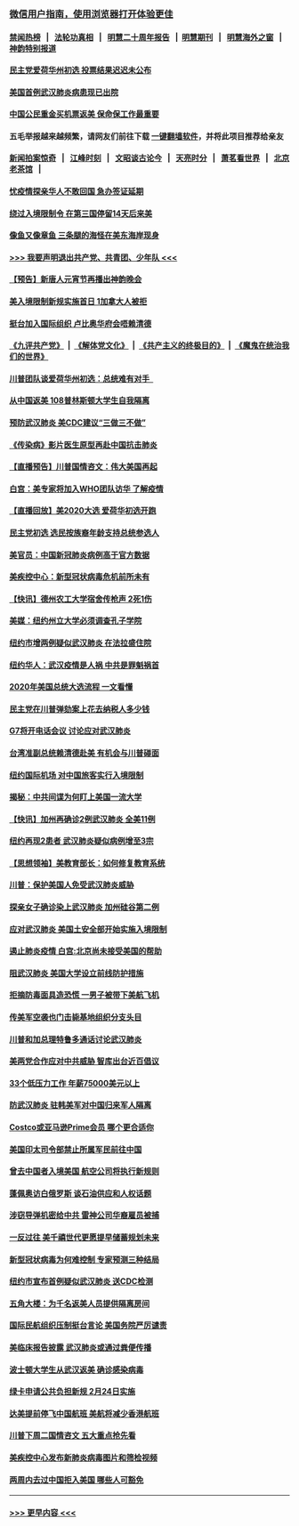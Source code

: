 ### [微信用户指南，使用浏览器打开体验更佳](https://github.com/gfw-breaker/banned-news1/blob/master/indexes/wechat-guide.md?t=0)
#### [禁闻热榜](热点新闻.md?t=0)  &nbsp;&nbsp;|&nbsp;&nbsp; [法轮功真相](https://github.com/gfw-breaker/truth/blob/master/README.md?t=0) &nbsp;&nbsp;|&nbsp;&nbsp; [明慧二十周年报告](https://github.com/gfw-breaker/mh-reports/blob/master/README.md?t=0) &nbsp;&nbsp;|&nbsp;&nbsp;[明慧期刊](https://github.com/gfw-breaker/mh-qikan) &nbsp;&nbsp;|&nbsp;&nbsp; [明慧海外之窗](https://github.com/gfw-breaker/mh-news/blob/master/README.md?t=0) &nbsp;&nbsp;|&nbsp;&nbsp; [神韵特别报道](https://github.com/gfw-breaker/mh-news/blob/master/shenyun.md?t=0)
#### [民主党爱荷华州初选 投票结果迟迟未公布](../pages/nsc412/n11844207.md?t=02042355) 
#### [美国首例武汉肺炎病患现已出院](../pages/nsc412/n11842740.md?t=02042355) 
#### [中国公民重金买机票返美  保命保工作最重要](../pages/nsc412/n11843282.md?t=02042355) 
#### 五毛举报越来越频繁，请网友们前往下载 [一键翻墙软件](https://github.com/gfw-breaker/ssr-accounts)，并将此项目推荐给亲友
#### [新闻拍案惊奇](https://github.com/gfw-breaker/banned-news1/blob/master/pages/link4.md) &nbsp;&nbsp;|&nbsp;&nbsp; [江峰时刻](https://github.com/gfw-breaker/banned-news1/blob/master/pages/link4.md) &nbsp;&nbsp;|&nbsp;&nbsp; [文昭谈古论今](https://github.com/gfw-breaker/banned-news1/blob/master/pages/link4.md) &nbsp;&nbsp;|&nbsp;&nbsp; [天亮时分](https://github.com/gfw-breaker/banned-news1/blob/master/pages/link4.md) &nbsp;&nbsp;|&nbsp;&nbsp; [萧茗看世界](https://github.com/gfw-breaker/banned-news1/blob/master/pages/link4.md) &nbsp;&nbsp;|&nbsp;&nbsp; [北京老茶馆](https://github.com/gfw-breaker/banned-news1/blob/master/pages/link4.md) &nbsp;&nbsp;|&nbsp;&nbsp; 
#### [忧疫情探亲华人不敢回国  急办签证延期](../pages/nsc412/n11843344.md?t=02042355) 
#### [绕过入境限制令  在第三国停留14天后来美](../pages/nsc412/n11843341.md?t=02042355) 
#### [像鱼又像章鱼 三条腿的海怪在美东海岸现身](../pages/nsc412/n11843092.md?t=02042355) 
#### [>>> 我要声明退出共产党、共青团、少年队 <<<](https://github.com/begood0513/goodnews/blob/master/quit/letter.md) 
#### [【预告】新唐人元宵节再播出神韵晚会](../pages/nsc412/n11843192.md?t=02042355) 
#### [美入境限制新规实施首日 1加拿大人被拒](../pages/nsc412/n11843058.md?t=02042355) 
#### [挺台加入国际组织 卢比奥华府会唔赖清德](../pages/nsc412/n11843023.md?t=02042355) 
#### [《九评共产党》](https://github.com/begood0513/9ping.md/blob/master/README.md) &nbsp;|&nbsp; [《解体党文化》](../../../../jtdwh.md/blob/master/README.md)  &nbsp;|&nbsp; [《共产主义的终极目的》](../../../../gczydzjmd.md/blob/master/README.md) &nbsp;|&nbsp; [《魔鬼在统治我们的世界》](../../../../mgztzwmdsj.md/blob/master/README.md) 
#### [川普团队谈爱荷华州初选：总统难有对手  ](../pages/nsc412/n11842867.md?t=02042355) 
#### [从中国返美 108普林斯顿大学生自我隔离](../pages/nsc412/n11842714.md?t=02042355) 
#### [预防武汉肺炎 美CDC建议“三做三不做”](../pages/nsc412/n11842700.md?t=02042355) 
#### [《传染病》影片医生原型再赴中国抗击肺炎](../pages/nsc412/n11842626.md?t=02042355) 
#### [【直播预告】川普国情咨文：伟大美国再起](../pages/nsc412/n11842079.md?t=02042355) 
#### [白宫：美专家将加入WHO团队访华 了解疫情](../pages/nsc412/n11842198.md?t=02042355) 
#### [【直播回放】美2020大选 爱荷华初选开跑](../pages/nsc412/n11841820.md?t=02042355) 
#### [民主党初选 选民按族裔年龄支持总统参选人](../pages/nsc412/n11842239.md?t=02042355) 
#### [美官员：中国新冠肺炎病例高于官方数据](../pages/nsc412/n11842452.md?t=02042355) 
#### [美疾控中心：新型冠状病毒危机前所未有](../pages/nsc412/n11842406.md?t=02042355) 
#### [【快讯】德州农工大学宿舍传枪声 2死1伤](../pages/nsc412/n11842279.md?t=02042355) 
#### [美媒：纽约州立大学必须调查孔子学院](../pages/nsc412/n11840637.md?t=02042355) 
#### [纽约市增两例疑似武汉肺炎 在法拉盛住院](../pages/nsc412/n11840625.md?t=02042355) 
#### [纽约华人：武汉疫情是人祸 中共是罪魁祸首](../pages/nsc412/n11840631.md?t=02042355) 
#### [2020年美国总统大选流程 一文看懂](../pages/nsc412/n11842056.md?t=02042355) 
#### [民主党在川普弹劾案上花去纳税人多少钱](../pages/nsc412/n11841941.md?t=02042355) 
#### [G7将开电话会议 讨论应对武汉肺炎](../pages/nsc412/n11841658.md?t=02042355) 
#### [台湾准副总统赖清德赴美 有机会与川普碰面](../pages/nsc412/n11841332.md?t=02042355) 
#### [纽约国际机场  对中国旅客实行入境限制](../pages/nsc412/n11840619.md?t=02042355) 
#### [揭秘：中共间谍为何盯上美国一流大学](../pages/nsc412/n11840270.md?t=02042355) 
#### [【快讯】加州再确诊2例武汉肺炎 全美11例](../pages/nsc412/n11840339.md?t=02042355) 
#### [纽约再现2患者 武汉肺炎疑似病例增至3宗](../pages/nsc412/n11840010.md?t=02042355) 
#### [【思想领袖】美教育部长：如何修复教育系统](../pages/nsc412/n11690865.md?t=02042355) 
#### [川普：保护美国人免受武汉肺炎威胁](../pages/nsc412/n11839718.md?t=02042355) 
#### [探亲女子确诊染上武汉肺炎 加州硅谷第二例](../pages/nsc412/n11839784.md?t=02042355) 
#### [应对武汉肺炎 美国土安全部开始实施入境限制](../pages/nsc412/n11839729.md?t=02042355) 
#### [遏止肺炎疫情 白宫:北京尚未接受美国的帮助](../pages/nsc412/n11839660.md?t=02042355) 
#### [阻武汉肺炎 美国大学设立前线防护措施](../pages/nsc412/n11839479.md?t=02042355) 
#### [拒摘防毒面具造恐慌 一男子被带下美航飞机](../pages/nsc412/n11839455.md?t=02042355) 
#### [传美军空袭也门击毙基地组织分支头目](../pages/nsc412/n11839210.md?t=02042355) 
#### [川普和加总理特鲁多通话讨论武汉肺炎](../pages/nsc412/n11839128.md?t=02042355) 
#### [美两党合作应对中共威胁 智库出台近百倡议](../pages/nsc412/n11838437.md?t=02042355) 
#### [33个低压力工作 年薪75000美元以上](../pages/nsc412/n11834441.md?t=02042355) 
#### [防武汉肺炎 驻韩美军对中国归来军人隔离](../pages/nsc412/n11838970.md?t=02042355) 
#### [Costco或亚马逊Prime会员 哪个更合适你](../pages/nsc412/n11834459.md?t=02042355) 
#### [美国印太司令部禁止所属军民前往中国](../pages/nsc412/n11838418.md?t=02042355) 
#### [曾去中国者入境美国 航空公司将执行新规则](../pages/nsc412/n11838375.md?t=02042355) 
#### [蓬佩奥访白俄罗斯 谈石油供应和人权话题](../pages/nsc412/n11838242.md?t=02042355) 
#### [涉窃导弹机密给中共 雷神公司华裔雇员被捕](../pages/nsc412/n11838129.md?t=02042355) 
#### [一反过往 美千禧世代更愿提早储蓄规划未来](../pages/nsc412/n11837601.md?t=02042355) 
#### [新型冠状病毒为何难控制 专家预测三种结局](../pages/nsc412/n11838002.md?t=02042355) 
#### [纽约市宣布首例疑似武汉肺炎 送CDC检测](../pages/nsc412/n11837852.md?t=02042355) 
#### [五角大楼：为千名返美人员提供隔离房间](../pages/nsc412/n11837831.md?t=02042355) 
#### [国际民航组织压制挺台言论 美国务院严厉谴责](../pages/nsc412/n11837791.md?t=02042355) 
#### [美临床报告披露 武汉肺炎或通过粪便传播](../pages/nsc412/n11837626.md?t=02042355) 
#### [波士顿大学生从武汉返美 确诊感染病毒](../pages/nsc412/n11837580.md?t=02042355) 
#### [绿卡申请公共负担新规 2月24日实施](../pages/nsc412/n11836634.md?t=02042355) 
#### [达美提前停飞中国航班 美航将减少香港航班](../pages/nsc412/n11837649.md?t=02042355) 
#### [川普下周二国情咨文 五大重点抢先看](../pages/nsc412/n11837512.md?t=02042355) 
#### [美疾控中心发布新肺炎病毒图片和筛检视频](../pages/nsc412/n11837491.md?t=02042355) 
#### [两周内去过中国拒入美国 哪些人可豁免](../pages/nsc412/n11837400.md?t=02042355) 

----
#### [ >>> 更早内容 <<< ](../indexes/nsc412-earlier.md)
